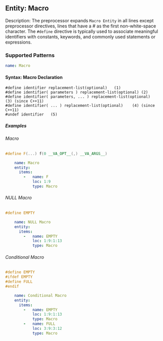 ## Entity:  Macro

Description: The preprocessor expands `Macro Entity` in all lines except preprocessor directives, lines that have a # as the first non-white-space character. The `#define` directive is typically used to associate meaningful identifiers with constants, keywords, and commonly used statements or expressions.

### Supported Patterns

```yaml
name: Macro
```
#### Syntax: Macro Declaration
```text
#define identifier replacement-list(optional)	(1)	
#define identifier( parameters ) replacement-list(optional)	(2)	
#define identifier( parameters, ... ) replacement-list(optional)	(3)	(since C++11)
#define identifier( ... ) replacement-list(optional)	(4)	(since C++11)
#undef identifier	(5)	
```

##### Examples

###### Macro
```CPP
#define F(...) f(0 __VA_OPT__(,) __VA_ARGS__)
```

```yaml
    name: Macro
    entity:
      items:
        -   name: F
            loc: 1:9
            type: Macro
```


###### NULL Macro
```CPP
#define EMPTY
```

```yaml
    name: NULL Macro
    entity:
      items:
        -   name: EMPTY
            loc: 1:9:1:13
            type: Macro
```


###### Conditional Macro
```CPP
#define EMPTY
#ifdef EMPTY
#define FULL
#endif
```

```yaml
    name: Conditional Macro
    entity:
      items:
        -   name: EMPTY
            loc: 1:9:1:13
            type: Macro
        -   name: FULL
            loc: 3:9:3:12
            type: Macro
```